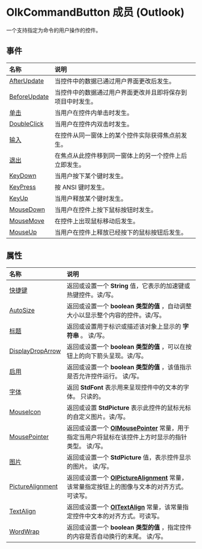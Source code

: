 
# OlkCommandButton 成员 (Outlook)


一个支持指定为命令的用户操作的控件。


## 事件



|**名称**|**说明**|
|:-----|:-----|
|[AfterUpdate](2f968ed1-7043-a3de-8219-927c27e12832.md)|当控件中的数据已通过用户界面更改后发生。|
|[BeforeUpdate](5d3cd45b-2f27-f162-a198-bcabf766591e.md)|当控件中的数据通过用户界面更改并且即将保存到项目中时发生。|
|[单击](3644d443-d319-d0ce-1576-f99c9fbc1152.md)|当用户在控件内单击时发生。|
|[DoubleClick](e3578807-1e67-3bc7-d6b0-743c784335aa.md)|当用户在控件内双击时发生。|
|[输入](af533f23-e899-3171-51e0-b2bb380ad943.md)|在控件从同一窗体上的某个控件实际获得焦点前发生。|
|[退出](be3f7740-8682-ecc5-3927-dd700f26b49c.md)|在焦点从此控件移到同一窗体上的另一个控件上后立即发生。|
|[KeyDown](626f3437-4101-06e9-5041-39fedd38b687.md)|当用户按下某个键时发生。|
|[KeyPress](c742f3e3-56e2-de6c-8ccf-e69a6096e3d5.md)|按 ANSI 键时发生。|
|[KeyUp](63d8067e-1ec1-324e-e671-aa027bc22ace.md)|当用户释放某个键时发生。|
|[MouseDown](a4822686-ea9b-7dfa-0af1-515e595938f3.md)|当用户在控件上按下鼠标按钮时发生。|
|[MouseMove](2d489bea-a8b9-bcbc-045e-696d6ef46f1f.md)|在控件上出现鼠标移动后发生。|
|[MouseUp](080bed9d-9fc6-8f17-9e95-b23da2b923fd.md)|当用户在控件上释放已经按下的鼠标按钮后发生。|

## 属性



|**名称**|**说明**|
|:-----|:-----|
|[快捷键](c66b26b7-f17f-ce2f-c871-49f0eac12913.md)|返回或设置一个 **String** 值，它表示的加速键或热键控件。读/写。|
|[AutoSize](7212c7d1-27d9-25f2-e486-e18bc26d77f5.md)|返回或设置一个 **boolean 类型的值** ，自动调整大小以显示整个内容的控件。读/写。|
|[标题](bc0e614e-dc15-50ee-aaf2-94a522f44b1b.md)|返回或设置用于标识或描述该对象上显示的 **字符串** 。 读/写。|
|[DisplayDropArrow](20130ecb-fa4c-dd5f-1af6-89cb3cec3c9e.md)|返回或设置一个 **boolean 类型的值** ，可以在按钮上的向下箭头呈现。读/写。|
|[启用](22722537-5252-7693-ce7d-80fac08f94e0.md)|返回或设置一个 **boolean 类型的值** ，该值指示是否允许控件运行。 读/写。|
|[字体](e1baae08-ed23-9513-c773-24b4c92cfe0c.md)|返回 **StdFont** 表示用来呈现控件中的文本的字体。 只读的。|
|[MouseIcon](b0f0f620-89bb-7f2b-f370-37e75182056a.md)|返回或设置 **StdPicture** 表示此控件的鼠标光标的自定义图片。读/写。|
|[MousePointer](dec41380-229d-ab4d-5643-158bc9563ae9.md)|返回或设置一个 **[OlMousePointer](527df8bb-000c-f108-0522-2d294858b251.md)** 常量，用于指定当用户将鼠标在该控件上方时显示的指针类型。 读/写。|
|[图片](68b60b14-1a26-4b62-2770-5c3e16cf96b5.md)|返回或设置一个 **StdPicture** 值，表示控件显示的图片。 读/写。|
|[PictureAlignment](483fd606-beec-e9cb-9d86-2cf6047f8a53.md)|返回或设置一个  **[OlPictureAlignment](69b9407f-a86a-393d-11ac-5272be88de6d.md)** 常量，该常量指定按钮上的图像与文本的对齐方式。可读写。|
|[TextAlign](4e4f1814-3060-f59c-3360-b84827ea7b80.md)|返回或设置一个  **[OlTextAlign](f79a8b30-37e0-c1e6-7414-f664dfeb0c86.md)** 常量，该常量指定控件中文本的对齐方式。可读写。|
|[WordWrap](9cb92e7a-a95a-3f1d-c18a-3922f39d500f.md)|返回或设置一个 **boolean 类型的值** ，指定控件的内容是否自动换行的末尾。 读/写。|
